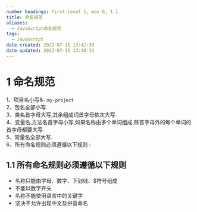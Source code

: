 ```yaml
---
number headings: first-level 1, max 6, 1.1
title: 命名规范
aliases: 
  - JavaScript命名规范
tags: 
  - JavaScript
date created: 2022-07-15 13:42:39
date updated: 2022-07-15 13:48:33
---
```


# 1 命名规范

1、项目名小写&`-`:`my-project`  
2、包名全部小写.  
3、类名首字母大写,其余组成词首字母依次大写.  
4、变量名,方法名首字母小写,如果名称由多个单词组成,除首字母外的每个单词的首字母都要大写.  
5、常量名全部大写.  
6、所有命名规则必须遵循以下规则 :

## 1.1 所有命名规则必须遵循以下规则

- 名称只能由字母、数字、下划线、$符号组成
- 不能以数字开头
- 名称不能使用语言中的关键字
- 坚决不允许出现中文及拼音命名
